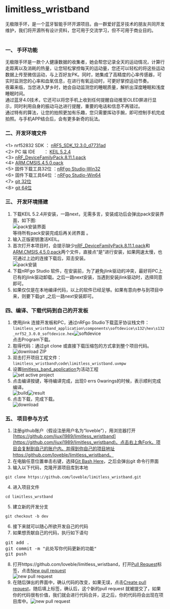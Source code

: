 # limitless_wristband
无极限手环，是一个蓝牙智能手环开源项目。由一群爱好蓝牙技术的朋友共同开发维护，我们将开源所有设计资料，您可用于交流学习，但不可用于商业目的。<br><br>

### 一、 手环功能
无极限手环是一款个人健康数据的收集者，她会帮您记录全天的运动情况，计算行走距离以及消耗的热量，让您轻松掌控每天的运动量，您还可以轻松的将这些运动数据上传至微信运动，与上百好友PK。同时，她集成了高精度的心率传感器，可实时监测您的心率和血氧信息，在进行有氧运动时，可更好掌控运动节奏。<br>夜幕来临，当您进入梦乡时，她会自动监测您的睡眠质量，解析出深度睡眠和浅度睡眠时间。<br>通过蓝牙4.0技术，它还可以将您手机上收到任何提醒自动推至OLED屏进行显示，同时利用自身的振动马达进行提醒，重要的电话和信息不再错过。<br>通过特有的算法，让您的拍照更加有乐趣，您只需要挥动手腕，即可控制手机完成拍照。与手机APP结合后，会有更多新奇的玩法。<br>
### 二、开发环境文件
<1> nrf52832 SDK     ： [nRF5_SDK_12.3.0_d7731ad](http://developer.nordicsemi.com/nRF5_SDK/nRF5_SDK_v12.x.x/nRF5_SDK_12.3.0_d7731ad.zip)<br>
<2> PC 端 IDE        ： [KEIL 5.2.4](https://pan.baidu.com/s/1dFnHzGl?errno=0&errmsg=Auth%20Login%20Sucess&&bduss=&ssnerror=0&traceid=)<br>
<3> [nRF_DeviceFamilyPack.8.11.1.pack](http://developer.nordicsemi.com/nRF5_SDK/pieces/nRF_DeviceFamilyPack/NordicSemiconductor.nRF_DeviceFamilyPack.8.11.1.pack)<br>
<4> [ARM.CMSIS.4.5.0.pack](https://pan.baidu.com/s/1BWcbPdipPgTnwZpKOq-AtQ)<br>
<5> 固件下载工具32位 ：[nRFgo Studio-Win32](http://www.nordicsemi.com/eng/nordic/download_resource/22286/65/59520294/30244)<br>
<6> 固件下载工具64位 ：[nRFgo Studio-Win64](http://www.nordicsemi.com/eng/nordic/download_resource/14964/69/47337491/2447)<br>
<7> [git 32位 ](https://github.com/git-for-windows/git/releases/download/v2.16.2.windows.1/Git-2.16.2-32-bit.exe)<br>
<8> [git 64位 ](https://github.com/git-for-windows/git/releases/download/v2.16.2.windows.1/Git-2.16.2-64-bit.exe)<br>
### 三、 开发环境搭建
1. 下载KEIL 5.2.4并安装，一路next，无需多言，安装成功后会弹出pack安装界面，如下图:<br>![pack安装界面](http://s6.sinaimg.cn/middle/002jmXUpzy7jUUiQTJjd5&690)<br>等待所有pack安装完成后再关闭界面 。
2. 输入正版密钥激活KEIL。
3. 首次打开本项目时，会提示缺少[nRF_DeviceFamilyPack.8.11.1.pack]()和[ARM.CMSIS.4.5.0.pack]()两个文件，直接点“是”进行安装，如果网速太慢，也可通过上边的连接下载后，双击安装。<br>![pack安装](http://s2.sinaimg.cn/middle/002jmXUpzy7jUUiQBSFd1&690)
4. 下载nRFgo Studio 软件，在安装前，为了避免jlink驱动的冲突，最好将PC上已有的jlink驱动卸载。之后一路next安装，当遇到安装jlink驱动时，选择同意即可。
5. 如果仅仅是在本地编译代码，以上的软件已经足够。如果有意向参与到项目中来，则要下载git ,之后一路next安装即可。<br>

### 四、编译、下载代码到自己的开发板
1. 使用jlink 连接开发板和PC，通过nRFgo Studio下载蓝牙协议栈文件：<br>`limitless_wristband_application\components\softdevice\s132\hex\s132_nrf52_3.0.0_softdevice.hex`![softdevice](http://s14.sinaimg.cn/middle/002jmXUpzy7k1cui38x2d&690) <br>点击Program下载。<br>
2. 取得代码：通过git clone 或直接下载压缩包的方式拿到整个项目代码。<br>![download ZIP](http://s4.sinaimg.cn/middle/002jmXUpzy7k17WdkSn13&690)<br>
2. 双击打开项目工程文件：`limitless_wristband\code\limitless_wristband.uvmpw`<br>
3. 设置[limitless_band_application]()为活动工程<br>![set active project](http://s7.sinaimg.cn/middle/002jmXUpzy7k1averaK86&690)<br>
4. 点击编译按键，等待编译完成，出现0 errs 0warings的时候，表示顺利完成编译。<br>![build](http://s2.sinaimg.cn/middle/002jmXUpzy7k1avgpLr51&690)![result](http://s8.sinaimg.cn/middle/002jmXUpzy7k1av8ERN57&690)<br>
5. 点击下载，完成下载。<br>![download](http://s11.sinaimg.cn/middle/002jmXUpzy7k1d8VBdE3a&690)<br>
### 五、 项目参与方式
1. 注册github账户（假设注册用户名为“loveble”），用浏览器打开[https://github.com/liuxi1989/limitless_wristband](https://github.com/liuxi1989/limitless_wristband)。点击右上角Fork。项目会复制到自己的账户内。并得到你自己的项目地址https://github.com/loveble/limitless_wristband。
2. 在电脑任意位置单击右键，选择[Git Bash Here]()，之后会弹出git 命令行界面
3. 输入以下代码，克隆开源项目库到本地<br>
```
git clone https://github.com/loveble/limitless_wristband.git
```
4. 进入项目文件<br>
```
cd limitless_wrstband
```
5. 建立新的开发分支<br>
```
git checkout -b dev
```
6. 接下来就可以随心所欲开发自己的代码<br>
7. 如果想贡献自己的代码，执行如下语句<br>
<pre>
git add .
git commit -m "此处写你代码更新的功能"
git push
</pre>
8. 打开https://github.com/loveble/limitless_wristband，打开[Pull Request]()标签，点击[New pull request]()<br>![new pull request](http://s1.sinaimg.cn/middle/002jmXUpzy7k1KUkveM70&690)
9. 在随后弹出的界面中，确认代码的改变，如果无误，点击[Create pull request]()，随后填上标签，确认后，这个新的pull request 就被提交了，如果你的代码很有价值，我们就会进行代码合并，这之后，你的代码将会出现在项目库中。![new pull request](http://s16.sinaimg.cn/middle/002jmXUpzy7k1KUkVJR5f&690)